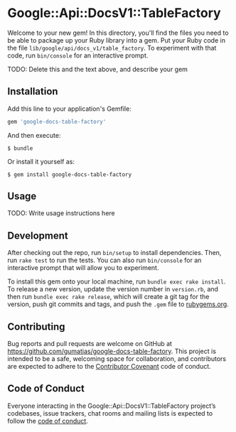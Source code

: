 # Google::Api::DocsV1::TableFactory

Welcome to your new gem! In this directory, you'll find the files you need to be able to package up your Ruby library into a gem. Put your Ruby code in the file `lib/google/api/docs_v1/table_factory`. To experiment with that code, run `bin/console` for an interactive prompt.

TODO: Delete this and the text above, and describe your gem

## Installation

Add this line to your application's Gemfile:

```ruby
gem 'google-docs-table-factory'
```

And then execute:

    $ bundle

Or install it yourself as:

    $ gem install google-docs-table-factory

## Usage

TODO: Write usage instructions here

## Development

After checking out the repo, run `bin/setup` to install dependencies. Then, run `rake test` to run the tests. You can also run `bin/console` for an interactive prompt that will allow you to experiment.

To install this gem onto your local machine, run `bundle exec rake install`. To release a new version, update the version number in `version.rb`, and then run `bundle exec rake release`, which will create a git tag for the version, push git commits and tags, and push the `.gem` file to [rubygems.org](https://rubygems.org).

## Contributing

Bug reports and pull requests are welcome on GitHub at https://github.com/gumatias/google-docs-table-factory. This project is intended to be a safe, welcoming space for collaboration, and contributors are expected to adhere to the [Contributor Covenant](http://contributor-covenant.org) code of conduct.

## Code of Conduct

Everyone interacting in the Google::Api::DocsV1::TableFactory project’s codebases, issue trackers, chat rooms and mailing lists is expected to follow the [code of conduct](https://github.com/gumatias/google-docs-table-factory/blob/master/CODE_OF_CONDUCT.md).
